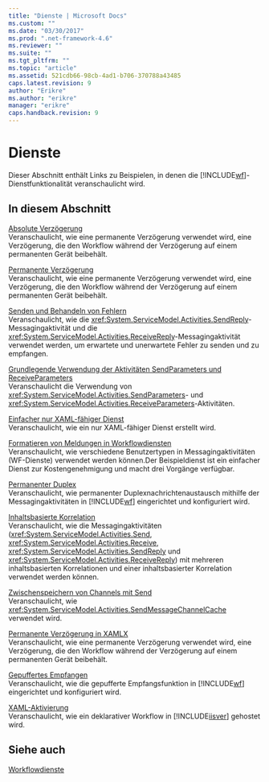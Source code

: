 ```yaml
---
title: "Dienste | Microsoft Docs"
ms.custom: ""
ms.date: "03/30/2017"
ms.prod: ".net-framework-4.6"
ms.reviewer: ""
ms.suite: ""
ms.tgt_pltfrm: ""
ms.topic: "article"
ms.assetid: 521cdb66-98cb-4ad1-b706-370788a43485
caps.latest.revision: 9
author: "Erikre"
ms.author: "erikre"
manager: "erikre"
caps.handback.revision: 9
---
```

# Dienste
Dieser Abschnitt enthält Links zu Beispielen, in denen die [!INCLUDE[wf](../../../../includes/wf-md.md)]\-Dienstfunktionalität veranschaulicht wird.  
  
## In diesem Abschnitt  
 [Absolute Verzögerung](../../../../docs/framework/windows-workflow-foundation/samples/absolute-delay.md)  
 Veranschaulicht, wie eine permanente Verzögerung verwendet wird, eine Verzögerung, die den Workflow während der Verzögerung auf einem permanenten Gerät beibehält.  
  
 [Permanente Verzögerung](../../../../docs/framework/windows-workflow-foundation/samples/durable-delay.md)  
 Veranschaulicht, wie eine permanente Verzögerung verwendet wird, eine Verzögerung, die den Workflow während der Verzögerung auf einem permanenten Gerät beibehält.  
  
 [Senden und Behandeln von Fehlern](../../../../docs/framework/windows-workflow-foundation/samples/sending-and-handling-faults.md)  
 Veranschaulicht, wie die <xref:System.ServiceModel.Activities.SendReply>\-Messagingaktivität und die <xref:System.ServiceModel.Activities.ReceiveReply>\-Messagingaktivität verwendet werden, um erwartete und unerwartete Fehler zu senden und zu empfangen.  
  
 [Grundlegende Verwendung der Aktivitäten SendParameters und ReceiveParameters](../../../../docs/framework/windows-workflow-foundation/samples/basic-usage-of-sendparameters-and-receiveparameters-activities.md)  
 Veranschaulicht die Verwendung von <xref:System.ServiceModel.Activities.SendParameters>\- und <xref:System.ServiceModel.Activities.ReceiveParameters>\-Aktivitäten.  
  
 [Einfacher nur XAML\-fähiger Dienst](../../../../docs/framework/windows-workflow-foundation/samples/basic-xaml-only-service.md)  
 Veranschaulicht, wie ein nur XAML\-fähiger Dienst erstellt wird.  
  
 [Formatieren von Meldungen in Workflowdiensten](../../../../docs/framework/windows-workflow-foundation/samples/formatting-messages-in-workflow-services.md)  
 Veranschaulicht, wie verschiedene Benutzertypen in Messagingaktivitäten \(WF\-Dienste\) verwendet werden können.Der Beispieldienst ist ein einfacher Dienst zur Kostengenehmigung und macht drei Vorgänge verfügbar.  
  
 [Permanenter Duplex](../../../../docs/framework/windows-workflow-foundation/samples/durable-duplex.md)  
 Veranschaulicht, wie permanenter Duplexnachrichtenaustausch mithilfe der Messagingaktivitäten in [!INCLUDE[wf](../../../../includes/wf-md.md)] eingerichtet und konfiguriert wird.  
  
 [Inhaltsbasierte Korrelation](../../../../docs/framework/windows-workflow-foundation/samples/content-based-correlation.md)  
 Veranschaulicht, wie die Messagingaktivitäten \(<xref:System.ServiceModel.Activities.Send>, <xref:System.ServiceModel.Activities.Receive>, <xref:System.ServiceModel.Activities.SendReply> und <xref:System.ServiceModel.Activities.ReceiveReply>\) mit mehreren inhaltsbasierten Korrelationen und einer inhaltsbasierter Korrelation verwendet werden können.  
  
 [Zwischenspeichern von Channels mit Send](../../../../docs/framework/windows-workflow-foundation/samples/channel-caching-with-send.md)  
 Veranschaulicht, wie <xref:System.ServiceModel.Activities.SendMessageChannelCache> verwendet wird.  
  
 [Permanente Verzögerung in XAMLX](../../../../docs/framework/windows-workflow-foundation/samples/durable-delay-in-xamlx.md)  
 Veranschaulicht, wie eine permanente Verzögerung verwendet wird, eine Verzögerung, die den Workflow während der Verzögerung auf einem permanenten Gerät beibehält.  
  
 [Gepuffertes Empfangen](../../../../docs/framework/windows-workflow-foundation/samples/buffered-receive.md)  
 Veranschaulicht, wie die gepufferte Empfangsfunktion in [!INCLUDE[wf](../../../../includes/wf-md.md)] eingerichtet und konfiguriert wird.  
  
 [XAML\-Aktivierung](../../../../docs/framework/windows-workflow-foundation/samples/xaml-activation.md)  
 Veranschaulicht, wie ein deklarativer Workflow in [!INCLUDE[iisver](../../../../includes/iisver-md.md)] gehostet wird.  
  
## Siehe auch  
 [Workflowdienste](../../../../docs/framework/wcf/feature-details/workflow-services.md)